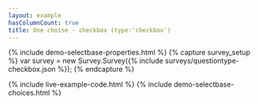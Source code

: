 ```yaml
---
layout: example
hasColumnCount: true
title: One choise - checkbox (type:'checkbox')
---
```

{% include demo-selectbase-properties.html %}
{% capture survey_setup %}
var survey = new Survey.Survey({% include surveys/questiontype-checkbox.json %});
{% endcapture %}

{% include live-example-code.html %}
{% include demo-selectbase-choices.html %}
